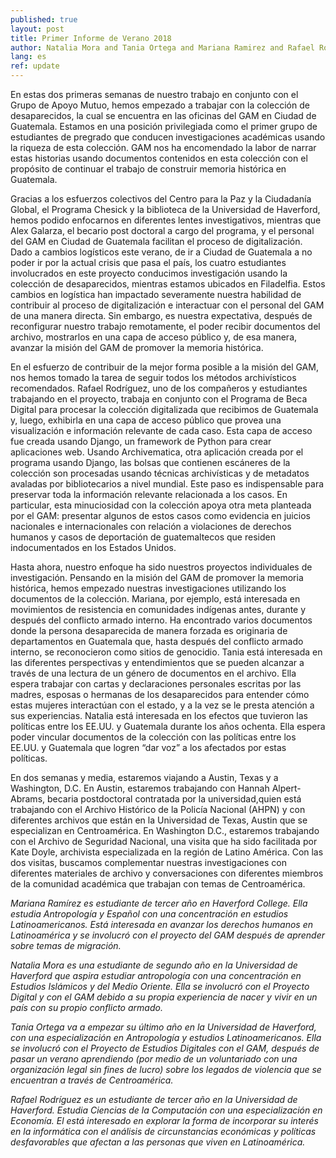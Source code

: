 ```yaml
---
published: true
layout: post
title: Primer Informe de Verano 2018
author: Natalia Mora and Tania Ortega and Mariana Ramirez and Rafael Rodriguez
lang: es
ref: update
---
```

En estas dos primeras semanas de nuestro trabajo en conjunto con el Grupo de Apoyo Mutuo, hemos empezado a trabajar con la colección de desaparecidos, la cual se encuentra en las oficinas del GAM en Ciudad de Guatemala. Estamos en una posición privilegiada como el primer grupo de estudiantes de pregrado que conducen investigaciones académicas usando la riqueza de esta colección. GAM nos ha encomendado la labor de narrar estas historias usando documentos contenidos en esta colección con el propósito de continuar el trabajo de construir memoria histórica en Guatemala. 

Gracias a los esfuerzos colectivos del Centro para la Paz y la Ciudadanía Global, el Programa Chesick y la biblioteca de la Universidad de Haverford, hemos podido enfocarnos en diferentes lentes investigativos, mientras que Alex Galarza, el becario post doctoral a cargo del programa, y el personal del GAM en Ciudad de Guatemala facilitan el proceso de digitalización. Dado a  cambios logísticos este verano, de ir a Ciudad de Guatemala a no poder ir por la actual crisis que pasa el país, los cuatro estudiantes involucrados en este proyecto conducimos investigación usando la colección de desaparecidos, mientras estamos ubicados  en Filadelfia. Estos cambios en logística han impactado severamente nuestra habilidad de contribuir al proceso de digitalización e interactuar con el personal del GAM de una manera directa. Sin embargo, es nuestra expectativa, después de reconfigurar nuestro trabajo remotamente, el poder recibir documentos del archivo, mostrarlos en una capa de acceso público y, de esa manera, avanzar la misión del GAM de promover la memoria histórica.

En el esfuerzo de contribuir de la mejor forma posible a la misión del GAM, nos hemos tomado la tarea de seguir todos los métodos archivísticos recomendados. Rafael Rodríguez, uno de los compañeros y estudiantes trabajando en el proyecto, trabaja en conjunto con el Programa de Beca Digital para procesar la colección digitalizada que recibimos de Guatemala y, luego, exhibirla en una capa de acceso público que provea una visualización e información relevante de cada caso. Esta capa de acceso fue creada usando Django, un framework de Python para crear aplicaciones web. Usando Archivematica, otra aplicación creada por el programa usando Django, las bolsas que contienen escáneres de la colección son procesadas usando técnicas archivísticas y de metadatos avaladas por bibliotecarios a nivel mundial. Este paso es indispensable para preservar toda la información relevante relacionada a los casos. En particular, esta minuciosidad con la colección apoya otra meta planteada por el GAM: presentar algunos de estos casos como evidencia en juicios nacionales e internacionales con relación a violaciones de derechos humanos y casos de deportación de guatemaltecos que residen indocumentados en los Estados Unidos.

Hasta ahora, nuestro enfoque ha sido nuestros proyectos individuales de investigación. Pensando en la misión del GAM de promover la memoria histórica, hemos empezado nuestras investigaciones utilizando los documentos de la colección. Mariana, por ejemplo, está interesada en movimientos de resistencia en comunidades indígenas antes, durante y después del conflicto armado interno. Ha encontrado varios documentos donde la persona desaparecida de manera forzada es originaria de departamentos en Guatemala que, hasta después del conflicto armado interno, se reconocieron como sitios de genocidio. Tania está interesada en las diferentes perspectivas y entendimientos que se pueden alcanzar a través de una lectura de un género de documentos en el archivo. Ella espera trabajar con cartas y declaraciones personales escritas por las madres, esposas o hermanas de los desaparecidos para entender cómo estas mujeres interactúan con el estado, y a la vez se le presta atención a sus experiencias.  Natalia está interesada en los efectos que tuvieron las políticas entre los EE.UU. y Guatemala durante los años ochenta.  Ella espera poder vincular documentos de la colección con las políticas entre los EE.UU. y Guatemala que logren “dar voz” a los afectados por estas políticas. 

En dos semanas y media, estaremos viajando a Austin, Texas y a Washington, D.C. En Austin, estaremos trabajando con Hannah Alpert-Abrams, becaria postdoctoral contratada por la universidad,quien está trabajando con el Archivo Histórico de la Policía Nacional (AHPN) y con diferentes archivos que están en la Universidad de Texas, Austin que se especializan en Centroamérica. En Washington D.C., estaremos trabajando con el Archivo de Seguridad Nacional, una visita que ha sido facilitada por Kate Doyle, archivista especializada en la región de Latino América. Con las dos visitas, buscamos complementar nuestras investigaciones con diferentes materiales de archivo y conversaciones con diferentes miembros de la comunidad académica que trabajan con temas de Centroamérica.  

*Mariana Ramírez es estudiante de tercer año en Haverford College. Ella estudia Antropología y Español con una concentración en estudios Latinoamericanos. Está interesada en avanzar los derechos humanos en Latinoamérica y se involucró con el proyecto del GAM después de aprender sobre temas de migración.* 

*Natalia Mora es una estudiante de segundo año en la Universidad de Haverford que aspira estudiar antropología con una concentración en Estudios Islámicos y del Medio Oriente. Ella se involucró con el Proyecto Digital y con el GAM debido a su propia experiencia de nacer y vivir en un país con su propio conflicto armado.*

*Tania Ortega va a empezar su último año en la Universidad de Haverford, con una especialización en Antropología y estudios Latinoamericanos. Ella se involucró con el Proyecto de Estudios Digitales con el GAM, después de pasar un verano aprendiendo (por medio de un voluntariado con una organización legal sin fines de lucro) sobre los legados de violencia que se encuentran a través de Centroamérica.*

*Rafael Rodríguez es un estudiante de tercer año en la Universidad de Haverford. Estudia Ciencias de la Computación con una especialización en Economía. El está interesado en explorar la forma de incorporar su interés en la informática con el análisis de circunstancias económicas y políticas desfavorables que afectan a las personas que viven en Latinoamérica.*
